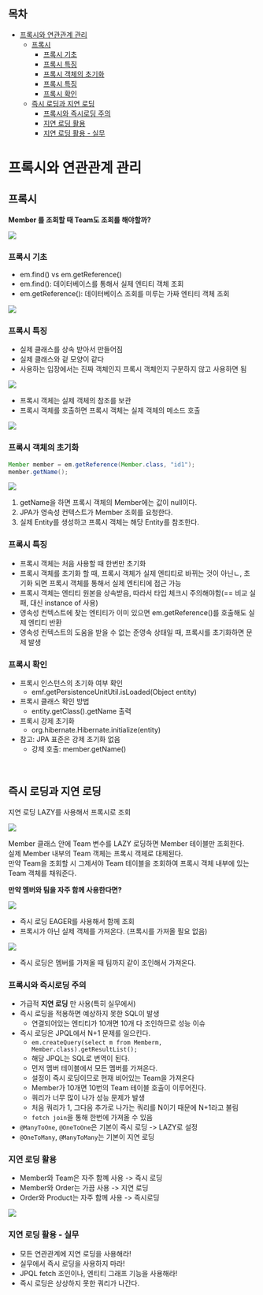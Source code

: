 ## 목차
- [프록시와 연관관계 관리](#프록시와-연관관계-관리)
  - [프록시](#프록시)
    - [프록시 기초](#프록시-기초)
    - [프록시 특징](#프록시-특징)
    - [프록시 객체의 초기화](#프록시-객체의-초기화)
    - [프록시 특징](#프록시-특징-1)
    - [프록시 확인](#프록시-확인)
  - [즉시 로딩과 지연 로딩](#즉시-로딩과-지연-로딩)
    - [프록시와 즉시로딩 주의](#프록시와-즉시로딩-주의)
    - [지연 로딩 활용](#지연-로딩-활용)
    - [지연 로딩 활용 - 실무](#지연-로딩-활용---실무)

# 프록시와 연관관계 관리

## 프록시

__Member 를 조회할 때 Team도 조회를 해야할까?__

![](./images/2021-07-10-02-31-03.png)

### 프록시 기초

- em.find() vs em.getReference()
- em.find(): 데이터베이스를 통해서 실제 엔티티 객체 조회
- em.getReference(): 데이터베이스 조회를 미루는 가짜 엔티티 객체 조회

![](./images/2021-07-10-02-36-10.png)

### 프록시 특징
- 실제 클래스를 상속 받아서 만들어짐
- 실제 클래스와 겉 모양이 같다
- 사용하는 입장에서는 진짜 객체인지 프록시 객체인지 구분하지 않고 사용하면 됨

![](./images/2021-07-10-02-41-22.png)

- 프록시 객체는 실제 객체의 참조를 보관
- 프록시 객체를 호출하면 프록시 객체는 실제 객체의 메소드 호출

![](./images/2021-07-10-02-42-04.png)

### 프록시 객체의 초기화

```java
Member member = em.getReference(Member.class, "id1");
member.getName();
```

![](./images/2021-07-10-02-43-06.png)

1. getName을 하면 프록시 객체의 Member에는 값이 null이다.
2. JPA가 영속성 컨텍스트가 Member 조회를 요청한다.
3. 실제 Entity를 생성하고 프록시 객체는 해당 Entity를 참조한다.

### 프록시 특징
- 프록시 객체는 처음 사용할 때 한번만 초기화
- 프록시 객체를 초기화 할 때, 프록시 객체가 실제 엔티티로 바뀌는 것이 아닌ㄴ, 초기화 되면 프록시 객체를 통해서 실제 엔티티에 접근 가능
- 프록시 객체는 엔티티 원본을 상속받음, 따라서 타입 체크시 주의해야함(== 비교 실패, 대신 instance of 사용)
- 영속성 컨텍스트에 찾는 엔티티가 이미 있으면 em.getReference()를 호출해도 실제 엔티티 반환
- 영속성 컨텍스트의 도움을 받을 수 없는 준영속 상태일 때, 프록시를 초기화하면 문제 발생

### 프록시 확인
- 프록시 인스턴스의 초기화 여부 확인
  - emf.getPersistenceUnitUtil.isLoaded(Object entity)
- 프록시 클래스 확인 방법
  - entity.getClass().getName 출력
- 프록시 강제 초기화
  - org.hibernate.Hibernate.initialize(entity)
- 참고: JPA 표준은 강제 초기화 없음
  - 강제 호출: member.getName()

<br>

## 즉시 로딩과 지연 로딩

지연 로딩 LAZY를 사용해서 프록시로 조회

![](./images/2021-07-11-02-56-51.png)

Member 클래스 안에 Team 변수를 LAZY 로딩하면 Member 테이블만 조회한다.  
실제 Member 내부의 Team 객체는 프록시 객체로 대체된다.  
만약 Team을 조회할 시 그제서야 Team 테이블을 조회하여 프록시 객체 내부에 있는 Team 객체를 채워준다.  

__만약 멤버와 팀을 자주 함께 사용한다면?__

![](./images/2021-07-11-11-49-34.png)

- 즉시 로딩 EAGER를 사용해서 함께 조회
- 프록시가 아닌 실제 객체를 가져온다. (프록시를 가져올 필요 없음)

![](./images/2021-07-11-11-50-50.png)
- 즉시 로딩은 멤버를 가져올 때 팀까지 같이 조인해서 가져온다.

### 프록시와 즉시로딩 주의
- 가급적 __지연 로딩__ 만 사용(특히 실무에서)
- 즉시 로딩을 적용하면 예상하지 못한 SQL이 발생
  - 연결되어있는 엔티티가 10개면 10개 다 조인하므로 성능 이슈
- 즉시 로딩은 JPQL에서 N+1 문제를 일으킨다.
  - `em.createQuery(select m from Memberm, Member.class).getResultList();`
  - 해당 JPQL는 SQL로 번역이 된다.
  - 먼저 멤버 테이블에서 모든 멤버를 가져온다.
  - 설정이 즉시 로딩이므로 현재 비어있는 Team을 가져온다
  - Member가 10개면 10번의 Team 테이블 호출이 이루어진다.
  - 쿼리가 너무 많이 나가 성능 문제가 발생
  - 처음 쿼리가 1, 그다음 추가로 나가는 쿼리를 N이기 때문에 N+1라고 불림
  - `fetch join`을 통해 한번에 가져올 수 있음
- `@ManyToOne`, `@OneToOne`은 기본이 즉시 로딩 -> LAZY로 설정
- `@OneToMany`, `@ManyToMany`는 기본이 지연 로딩

### 지연 로딩 활용
- Member와 Team은 자주 함꼐 사용 -> 즉시 로딩
- Member와 Order는 가끔 사용 -> 지연 로딩
- Order와 Product는 자주 함께 사용 -> 즉시로딩

![](./images/2021-07-11-12-05-11.png)

### 지연 로딩 활용 - 실무
- 모든 연관관계에 지연 로딩을 사용해라!
- 실무에서 즉시 로딩을 사용하지 마라!
- JPQL fetch 조인이나, 엔티티 그래프 기능을 사용해라!
- 즉시 로딩은 상상하지 못한 쿼리가 나간다.